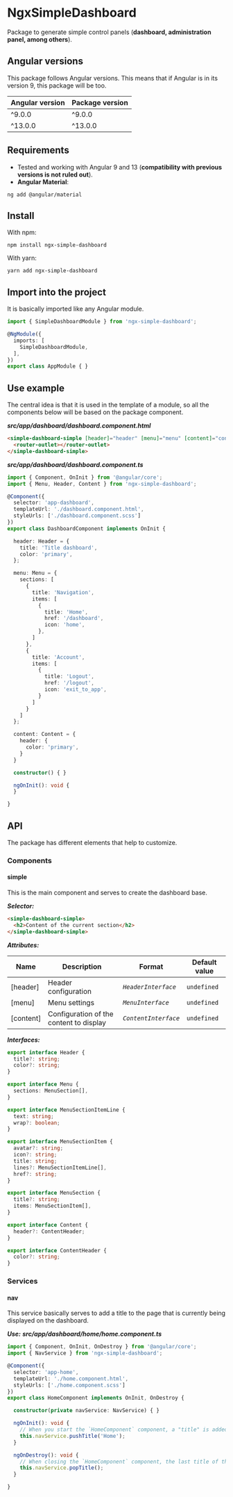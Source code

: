 # NgxSimpleDashboard

Package to generate simple control panels (**dashboard, administration panel, among others**).

## Angular versions
This package follows Angular versions. This means that if Angular is in its version 9, this package will be too.

| Angular version  | Package version  |
| ------------ | ------------ |
|  ^9.0.0 | ^9.0.0  |
|  ^13.0.0 | ^13.0.0  |


## Requirements

- Tested and working with Angular 9 and 13 (**compatibility with previous versions is not ruled out**).
- **Angular Material**:
```
ng add @angular/material
```

## Install

With npm:
```
npm install ngx-simple-dashboard
```
With yarn:
```
yarn add ngx-simple-dashboard
```

## Import into the project

It is basically imported like any Angular module.

```typescript
import { SimpleDashboardModule } from 'ngx-simple-dashboard';

@NgModule({
  imports: [
    SimpleDashboardModule,
  ],
})
export class AppModule { }
```

## Use example

The central idea is that it is used in the template of a module, so all the components below will be based on the package component.

***src/app/dashboard/dashboard.component.html***
```html
<simple-dashboard-simple [header]="header" [menu]="menu" [content]="content">
  <router-outlet></router-outlet>
</simple-dashboard-simple>
```
***src/app/dashboard/dashboard.component.ts***
```typescript
import { Component, OnInit } from '@angular/core';
import { Menu, Header, Content } from 'ngx-simple-dashboard';

@Component({
  selector: 'app-dashboard',
  templateUrl: './dashboard.component.html',
  styleUrls: ['./dashboard.component.scss']
})
export class DashboardComponent implements OnInit {

  header: Header = {
    title: 'Title dashboard',
    color: 'primary',
  };

  menu: Menu = {
    sections: [
      {
        title: 'Navigation',
        items: [
          {
            title: 'Home',
            href: '/dashboard',
            icon: 'home',
          },
        ]
      },
      {
        title: 'Account',
        items: [
          {
            title: 'Logout',
            href: '/logout',
            icon: 'exit_to_app',
          }
        ]
      }
    ]
  };

  content: Content = {
    header: {
      color: 'primary',
    }
  }

  constructor() { }

  ngOnInit(): void {
  }

}
```

## API
The package has different elements that help to customize.

### Components
#### simple
This is the main component and serves to create the dashboard base.

***Selector:***
```html
<simple-dashboard-simple>
  <h2>Content of the current section</h2>
</simple-dashboard-simple>
```
***Attributes:***

| Name  | Description  | Format  | Default value |
| ------------ | ------------ | ------------ | ------------ |
|  [header] |  Header configuration | *`HeaderInterface`* | ```undefined``` |
|  [menu] |  Menu settings |  *`MenuInterface`* | ```undefined``` |
|  [content] |  Configuration of the content to display | *`ContentInterface`* | ```undefined``` |

***Interfaces:***
```typescript
export interface Header {
  title?: string;
  color?: string;
}

export interface Menu {
  sections: MenuSection[],
}

export interface MenuSectionItemLine {
  text: string;
  wrap?: boolean;
}

export interface MenuSectionItem {
  avatar?: string;
  icon?: string;
  title: string;
  lines?: MenuSectionItemLine[],
  href?: string;
}

export interface MenuSection {
  title?: string;
  items: MenuSectionItem[],
}

export interface Content {
  header?: ContentHeader;
}

export interface ContentHeader {
  color?: string;
}
```

### Services
#### nav
This service basically serves to add a title to the page that is currently being displayed on the dashboard.

***Use:***
***src/app/dashboard/home/home.component.ts***
```typescript
import { Component, OnInit, OnDestroy } from '@angular/core';
import { NavService } from 'ngx-simple-dashboard';

@Component({
  selector: 'app-home',
  templateUrl: './home.component.html',
  styleUrls: ['./home.component.scss']
})
export class HomeComponent implements OnInit, OnDestroy {

  constructor(private navService: NavService) { }

  ngOnInit(): void {
    // When you start the `HomeComponent` component, a "title" is added to the stack
    this.navService.pushTitle('Home');
  }

  ngOnDestroy(): void {
    // When closing the `HomeComponent` component, the last title of the stack is deleted, which will be added in` ngOnInit`
    this.navService.popTitle();
  }

}
```